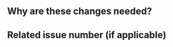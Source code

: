 <!-- Thank you for your contribution! -->

<!-- Please add a reviewer to the assignee section when you create a PR. If you don't have the access to it, we will shortly find a reviewer and assign them to your PR. -->

## Why are these changes needed?

<!-- Please give a short summary of the change and the problem this solves. -->

## Related issue number (if applicable)

<!-- For example: "Closes #1234" -->

